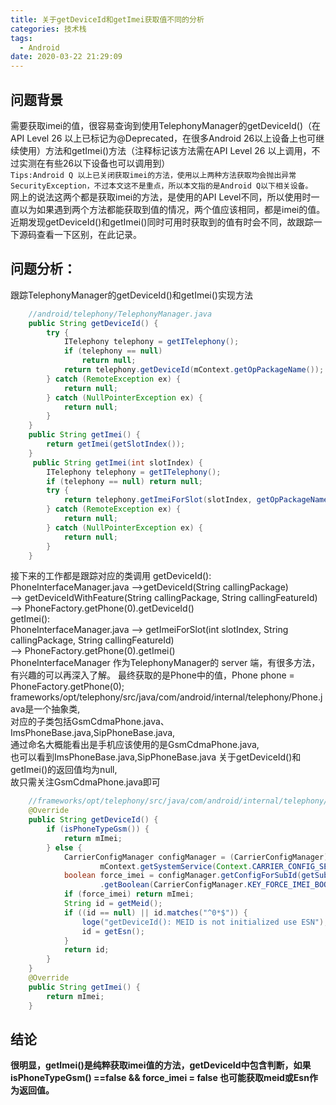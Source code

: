 ```yaml
---
title: 关于getDeviceId和getImei获取值不同的分析
categories: 技术栈
tags:
  - Android
date: 2020-03-22 21:29:09
---
```

## 问题背景
需要获取imei的值，很容易查询到使用TelephonyManager的getDeviceId()（在API Level 26 以上已标记为@Deprecated，在很多Android 26以上设备上也可继续使用）方法和getImei()方法（注释标记该方法需在API Level 26 以上调用，不过实测在有些26以下设备也可以调用到）   
`Tips:Android Q 以上已关闭获取imei的方法，使用以上两种方法获取均会抛出异常SecurityException，不过本文这不是重点，所以本文指的是Android Q以下相关设备。`  
网上的说法这两个都是获取imei的方法，是使用的API Level不同，所以使用时一直以为如果遇到两个方法都能获取到值的情况，两个值应该相同，都是imei的值。  
近期发现getDeviceId()和getImei()同时可用时获取到的值有时会不同，故跟踪一下源码查看一下区别，在此记录。  

## 问题分析：
跟踪TelephonyManager的getDeviceId()和getImei()实现方法  
<!--more-->

```java
    //android/telephony/TelephonyManager.java
    public String getDeviceId() {
        try {
            ITelephony telephony = getITelephony();
            if (telephony == null)
                return null;
            return telephony.getDeviceId(mContext.getOpPackageName());
        } catch (RemoteException ex) {
            return null;
        } catch (NullPointerException ex) {
            return null;
        }
    }
 	public String getImei() {
        return getImei(getSlotIndex());
    }
     public String getImei(int slotIndex) {
        ITelephony telephony = getITelephony();
        if (telephony == null) return null;
        try {
            return telephony.getImeiForSlot(slotIndex, getOpPackageName(), getFeatureId());
        } catch (RemoteException ex) {
            return null;
        } catch (NullPointerException ex) {
            return null;
        }
    }
```
接下来的工作都是跟踪对应的类调用
getDeviceId():  
PhoneInterfaceManager.java -->getDeviceId(String callingPackage)   
--> getDeviceIdWithFeature(String callingPackage, String callingFeatureId)  
-->  PhoneFactory.getPhone(0).getDeviceId()  
getImei():  
PhoneInterfaceManager.java --> getImeiForSlot(int slotIndex, String callingPackage, String callingFeatureId)  
--> PhoneFactory.getPhone(0).getImei()  
PhoneInterfaceManager 作为TelephonyManager的 server 端，有很多方法，有兴趣的可以再深入了解。
最终获取的是Phone中的值，Phone phone = PhoneFactory.getPhone(0);
frameworks/opt/telephony/src/java/com/android/internal/telephony/Phone.java是一个抽象类,  
对应的子类包括GsmCdmaPhone.java、ImsPhoneBase.java,SipPhoneBase.java,  
通过命名大概能看出是手机应该使用的是GsmCdmaPhone.java,  
也可以看到ImsPhoneBase.java,SipPhoneBase.java 关于getDeviceId()和getImei()的返回值均为null,  
故只需关注GsmCdmaPhone.java即可

```java
    //frameworks/opt/telephony/src/java/com/android/internal/telephony/GsmCdmaPhone.java
    @Override
    public String getDeviceId() {
        if (isPhoneTypeGsm()) {
            return mImei;
        } else {
            CarrierConfigManager configManager = (CarrierConfigManager)
                    mContext.getSystemService(Context.CARRIER_CONFIG_SERVICE);
            boolean force_imei = configManager.getConfigForSubId(getSubId())
                    .getBoolean(CarrierConfigManager.KEY_FORCE_IMEI_BOOL);
            if (force_imei) return mImei;
            String id = getMeid();
            if ((id == null) || id.matches("^0*$")) {
                loge("getDeviceId(): MEID is not initialized use ESN");
                id = getEsn();
            }
            return id;
        }
    }
    @Override
    public String getImei() {
        return mImei;
    }
```
## 结论
**很明显，getImei()是纯粹获取imei值的方法，getDeviceId中包含判断，如果isPhoneTypeGsm() ==false && force_imei = false 也可能获取meid或Esn作为返回值。**
